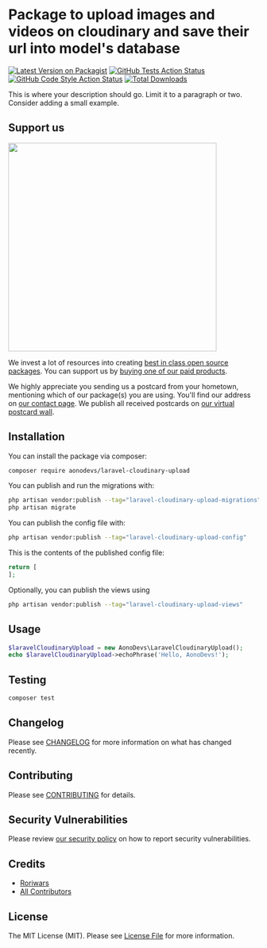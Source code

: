 # Package to upload images and videos on cloudinary and save their url into model's database

[![Latest Version on Packagist](https://img.shields.io/packagist/v/aonodevs/laravel-cloudinary-upload.svg?style=flat-square)](https://packagist.org/packages/aonodevs/laravel-cloudinary-upload)
[![GitHub Tests Action Status](https://img.shields.io/github/actions/workflow/status/aonodevs/laravel-cloudinary-upload/run-tests.yml?branch=main&label=tests&style=flat-square)](https://github.com/aonodevs/laravel-cloudinary-upload/actions?query=workflow%3Arun-tests+branch%3Amain)
[![GitHub Code Style Action Status](https://img.shields.io/github/actions/workflow/status/aonodevs/laravel-cloudinary-upload/fix-php-code-style-issues.yml?branch=main&label=code%20style&style=flat-square)](https://github.com/aonodevs/laravel-cloudinary-upload/actions?query=workflow%3A"Fix+PHP+code+style+issues"+branch%3Amain)
[![Total Downloads](https://img.shields.io/packagist/dt/aonodevs/laravel-cloudinary-upload.svg?style=flat-square)](https://packagist.org/packages/aonodevs/laravel-cloudinary-upload)

This is where your description should go. Limit it to a paragraph or two. Consider adding a small example.

## Support us

[<img src="https://github-ads.s3.eu-central-1.amazonaws.com/laravel-cloudinary-upload.jpg?t=1" width="419px" />](https://spatie.be/github-ad-click/laravel-cloudinary-upload)

We invest a lot of resources into creating [best in class open source packages](https://spatie.be/open-source). You can support us by [buying one of our paid products](https://spatie.be/open-source/support-us).

We highly appreciate you sending us a postcard from your hometown, mentioning which of our package(s) you are using. You'll find our address on [our contact page](https://spatie.be/about-us). We publish all received postcards on [our virtual postcard wall](https://spatie.be/open-source/postcards).

## Installation

You can install the package via composer:

```bash
composer require aonodevs/laravel-cloudinary-upload
```

You can publish and run the migrations with:

```bash
php artisan vendor:publish --tag="laravel-cloudinary-upload-migrations"
php artisan migrate
```

You can publish the config file with:

```bash
php artisan vendor:publish --tag="laravel-cloudinary-upload-config"
```

This is the contents of the published config file:

```php
return [
];
```

Optionally, you can publish the views using

```bash
php artisan vendor:publish --tag="laravel-cloudinary-upload-views"
```

## Usage

```php
$laravelCloudinaryUpload = new AonoDevs\LaravelCloudinaryUpload();
echo $laravelCloudinaryUpload->echoPhrase('Hello, AonoDevs!');
```

## Testing

```bash
composer test
```

## Changelog

Please see [CHANGELOG](CHANGELOG.md) for more information on what has changed recently.

## Contributing

Please see [CONTRIBUTING](CONTRIBUTING.md) for details.

## Security Vulnerabilities

Please review [our security policy](../../security/policy) on how to report security vulnerabilities.

## Credits

- [Roriwars](https://github.com/AonoDevs)
- [All Contributors](../../contributors)

## License

The MIT License (MIT). Please see [License File](LICENSE.md) for more information.
